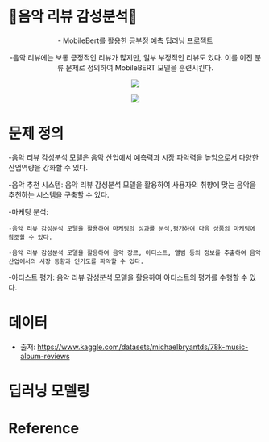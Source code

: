 # 📀음악 리뷰 감성분석📀
<div align=center>
- MobileBert를 활용한 긍부정 예측 딥러닝 프로젝트
  
-음악 리뷰에는 보통 긍정적인 리뷰가 많지만, 일부 부정적인 리뷰도 있다. 이를 이진 분류 문제로 정의하여 MobileBERT 모델을 훈련시킨다. 

<img src="https://img.shields.io/badge/TensorFlow-FF6F00?style=flat-square&logo=TensorFlow&logoColor=white"/></a>

<img src="https://img.shields.io/badge/Python-3776AB?style=flat-square&logo=Python&logoColor=white"/></a>
</div>

# 문제 정의
-음악 리뷰 감성분석 모델은 음악 산업에서 예측력과 시장 파악력을 높임으로서 다양한 산업역량을 강화할 수 있다.

  -음악 추천 시스템: 음악 리뷰 감성분석 모델을 활용하여 사용자의 취향에 맞는 음악을 추천하는 시스템을 구축할 수 있다.
  
  -마케팅 분석: 
  
    -음악 리뷰 감성분석 모델을 활용하여 마케팅의 성과를 분석,평가하여 다음 상품의 마케팅에 참조할 수 있다.
    
    -음악 리뷰 감성분석 모델을 활용하여 음악 장르, 아티스트, 앨범 등의 정보를 추출하여 음악 산업에서의 시장 동향과 인기도를 파악할 수 있다.
    
  -아티스트 평가: 음악 리뷰 감성분석 모델을 활용하여 아티스트의 평가를 수행할 수 있다.
  

# 데이터 
- 출저: https://www.kaggle.com/datasets/michaelbryantds/78k-music-album-reviews



# 딥러닝 모델링

# Reference
